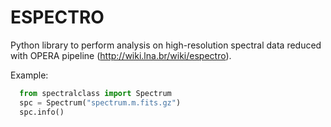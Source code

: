 # ESPECTRO
Python library to perform analysis on high-resolution spectral data reduced with OPERA pipeline (http://wiki.lna.br/wiki/espectro). 

Example:

```python
  from spectralclass import Spectrum
  spc = Spectrum("spectrum.m.fits.gz")
  spc.info()
```
